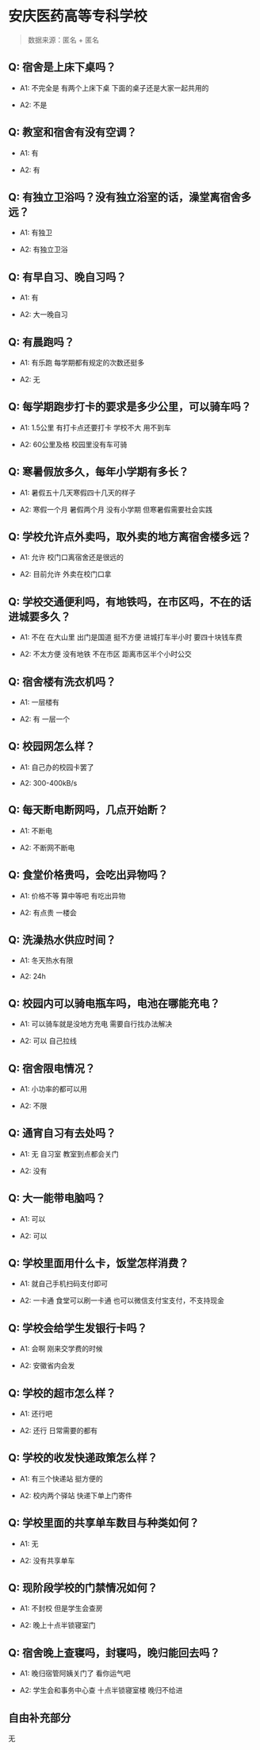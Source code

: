 # 安庆医药高等专科学校

> 数据来源：匿名 + 匿名

## Q: 宿舍是上床下桌吗？

- A1: 不完全是 有两个上床下桌 下面的桌子还是大家一起共用的

- A2: 不是

## Q: 教室和宿舍有没有空调？

- A1: 有

- A2: 有

## Q: 有独立卫浴吗？没有独立浴室的话，澡堂离宿舍多远？

- A1: 有独卫

- A2: 有独立卫浴

## Q: 有早自习、晚自习吗？

- A1: 有

- A2: 大一晚自习

## Q: 有晨跑吗？

- A1: 有乐跑 每学期都有规定的次数还挺多

- A2: 无

## Q: 每学期跑步打卡的要求是多少公里，可以骑车吗？

- A1: 1.5公里 有打卡点还要打卡 学校不大 用不到车

- A2: 60公里及格 校园里没有车可骑

## Q: 寒暑假放多久，每年小学期有多长？

- A1: 暑假五十几天寒假四十几天的样子

- A2: 寒假一个月 暑假两个月 没有小学期 但寒暑假需要社会实践

## Q: 学校允许点外卖吗，取外卖的地方离宿舍楼多远？

- A1: 允许 校门口离宿舍还是很远的

- A2: 目前允许 外卖在校门口拿

## Q: 学校交通便利吗，有地铁吗，在市区吗，不在的话进城要多久？

- A1: 不在 在大山里 出门是国道 挺不方便 进城打车半小时 要四十块钱车费

- A2: 不太方便 没有地铁 不在市区 距离市区半个小时公交

## Q: 宿舍楼有洗衣机吗？

- A1: 一层楼有

- A2: 有 一层一个

## Q: 校园网怎么样？

- A1: 自己办的校园卡罢了

- A2: 300-400kB/s

## Q: 每天断电断网吗，几点开始断？

- A1: 不断电

- A2: 不断网不断电

## Q: 食堂价格贵吗，会吃出异物吗？

- A1: 价格不等 算中等吧 有吃出异物

- A2: 有点贵 一楼会

## Q: 洗澡热水供应时间？

- A1: 冬天热水有限

- A2: 24h

## Q: 校园内可以骑电瓶车吗，电池在哪能充电？

- A1: 可以骑车就是没地方充电 需要自行找办法解决

- A2: 可以 自己拉线

## Q: 宿舍限电情况？

- A1: 小功率的都可以用

- A2: 不限

## Q: 通宵自习有去处吗？

- A1: 无 自习室 教室到点都会关门

- A2: 没有

## Q: 大一能带电脑吗？

- A1: 可以

- A2: 可以

## Q: 学校里面用什么卡，饭堂怎样消费？

- A1: 就自己手机扫码支付即可

- A2: 一卡通 食堂可以刷一卡通 也可以微信支付宝支付，不支持现金

## Q: 学校会给学生发银行卡吗？

- A1: 会啊 刚来交学费的时候

- A2: 安徽省内会发

## Q: 学校的超市怎么样？

- A1: 还行吧

- A2: 还行 日常需要的都有

## Q: 学校的收发快递政策怎么样？

- A1: 有三个快递站 挺方便的

- A2: 校内两个驿站 快递下单上门寄件

## Q: 学校里面的共享单车数目与种类如何？

- A1: 无

- A2: 没有共享单车

## Q: 现阶段学校的门禁情况如何？

- A1: 不封校 但是学生会查房

- A2: 晚上十点半锁寝室门

## Q: 宿舍晚上查寝吗，封寝吗，晚归能回去吗？

- A1: 晚归宿管阿姨关门了 看你运气吧

- A2: 学生会和事务中心查 十点半锁寝室楼 晚归不给进

## 自由补充部分

无